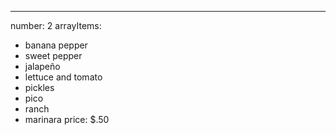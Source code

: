 ---
number: 2
arrayItems:
  - banana pepper
  - sweet pepper
  - jalapeño
  - lettuce and tomato
  - pickles
  - pico
  - ranch
  - marinara
price: $.50